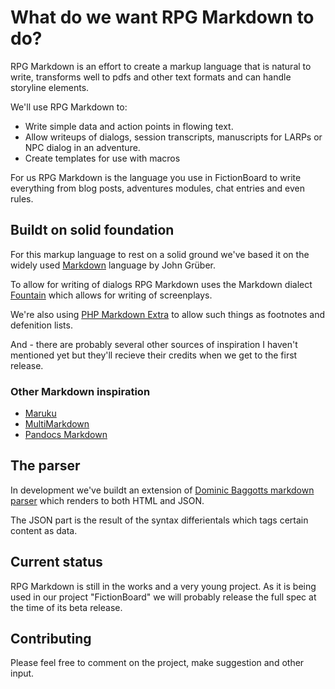 # What do we want RPG Markdown to do?

RPG Markdown is an effort to create a markup language that is natural to write, transforms well
to pdfs and other text formats and can handle storyline elements.

We'll use RPG Markdown to:

- Write simple data and action points in flowing text.
- Allow writeups of dialogs, session transcripts, manuscripts for LARPs or NPC dialog in an adventure.
- Create templates for use with macros

For us RPG Markdown is the language you use in FictionBoard to write everything from blog posts, adventures modules, chat entries and even rules.

## Buildt on solid foundation

For this markup language to rest on a solid ground we've based it on the widely used [Markdown](http://daringfireball.net/projects/markdown/) language by John Grüber.

To allow for writing of dialogs RPG Markdown uses the Markdown dialect [Fountain](http://fountain.io/) which allows for writing of screenplays.

We're also using [PHP Markdown Extra](http://michelf.ca/projects/php-markdown/extra/) to allow such things as footnotes and defenition lists.

And - there are probably several other sources of inspiration I haven't mentioned yet but they'll recieve their credits when we get to the first release.

### Other Markdown inspiration

- [Maruku](http://maruku.rubyforge.org/maruku.html)
- [MultiMarkdown](http://fletcherpenney.net/multimarkdown/)
- [Pandocs Markdown](http://johnmacfarlane.net/pandoc/README.html#pandocs-markdown)

## The parser

In development we've buildt an extension of [Dominic Baggotts markdown parser](https://github.com/evilstreak/markdown-js) which renders to both HTML and JSON.

The JSON part is the result of the syntax differientals which tags certain content as data.

## Current status

RPG Markdown is still in the works and a very young project. As it is being used in our project "FictionBoard" we will probably release the full spec at the time of its beta release.

## Contributing 

Please feel free to comment on the project, make suggestion and other input.